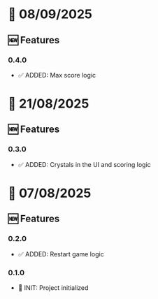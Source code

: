 # 📅 08/09/2025

## 🆕 Features

### 0.4.0

- ✅ ADDED: Max score logic

# 📅 21/08/2025

## 🆕 Features

### 0.3.0

- ✅ ADDED: Crystals in the UI and scoring logic

# 📅 07/08/2025

## 🆕 Features

### 0.2.0

- ✅ ADDED: Restart game logic

### 0.1.0

- 🚀 INIT: Project initialized